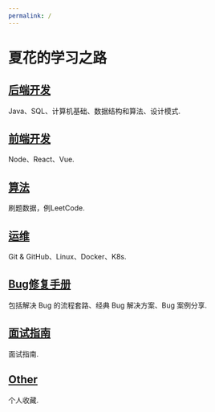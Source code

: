 ```yaml
---
permalink: /
---
```


# 夏花的学习之路

[//]: # (<img src="/onepiece.jpeg" alt="海贼王" width=100% height="280px">)


## [后端开发](/0001-后端开发/)

Java、SQL、计算机基础、数据结构和算法、设计模式.

## [前端开发](/0002-前端开发/)

Node、React、Vue.

## [算法](/0003-算法/)

刷题数据，例LeetCode.

## [运维](/0004-运维/)

Git & GitHub、Linux、Docker、K8s.


## [Bug修复手册](/0005-Bug手册/)

包括解决 Bug 的流程套路、经典 Bug 解决方案、Bug 案例分享.


## [面试指南](/0006-面试指南/)

面试指南.


## [Other](/0007-other)

个人收藏.


